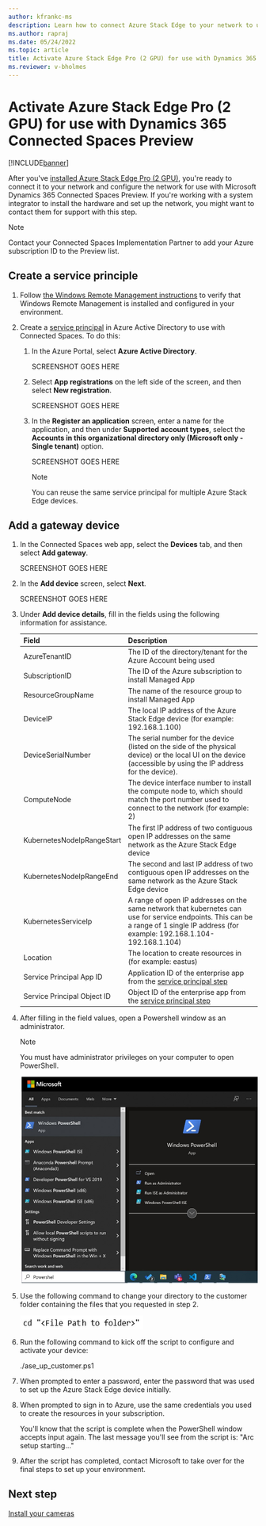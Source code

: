 ```yaml
---
author: kfrankc-ms
description: Learn how to connect Azure Stack Edge to your network to use with Dynamics 365 Connected Spaces Preview
ms.author: rapraj
ms.date: 05/24/2022
ms.topic: article
title: Activate Azure Stack Edge Pro (2 GPU) for use with Dynamics 365 Connected Spaces Preview
ms.reviewer: v-bholmes
---
```


# Activate Azure Stack Edge Pro (2 GPU) for use with Dynamics 365 Connected Spaces Preview

[!INCLUDE[banner](includes/banner.md)]

After you've [installed Azure Stack Edge Pro (2 GPU)](ase-install.md), you're ready to connect it to your network and configure the network for use with Microsoft Dynamics 365 Connected Spaces Preview. If you're working with a system integrator to install the hardware and set up the network, you might want to contact them for support with this step. 

> [!NOTE]
> Contact your Connected Spaces Implementation Partner to add your Azure subscription ID to the Preview list.

## Create a service principle

1. Follow [the Windows Remote Management instructions](/windows/win32/winrm/installation-and-configuration-for-windows-remote-management#quick-default-configuration) to verify that Windows Remote Management is installed and configured in your environment.

2. Create a [service principal](https://docs.microsoft.com/azure/active-directory/develop/app-objects-and-service-principals#service-principal-object) in Azure Active Directory to use with Connected Spaces. To do this:

    1. In the Azure Portal, select **Azure Active Directory**.

        SCREENSHOT GOES HERE
        
    2. Select **App registrations** on the left side of the screen, and then select **New registration**. 

        SCREENSHOT GOES HERE
        
    3. In the **Register an application** screen, enter a name for the application, and then under **Supported account types**, select the **Accounts in this organizational directory only (Microsoft only - Single tenant)** option. 

        SCREENSHOT GOES HERE

        > [!NOTE]
        > You can reuse the same service principal for multiple Azure Stack Edge devices. 

## Add a gateway device

1. In the Connected Spaces web app, select the **Devices** tab, and then select **Add gateway**. 

    SCREENSHOT GOES HERE

2. In the **Add device** screen, select **Next**.

    SCREENSHOT GOES HERE

3. Under **Add device details**, fill in the fields using the following information for assistance. 
 
    |Field|Description|
    |------------------------------------------|-----------------------------------------------------------------------------------|
    |AzureTenantID|The ID of the directory/tenant for the Azure Account being used|  
    |SubscriptionID|The ID of the Azure subscription to install Managed App| 
    |ResourceGroupName|The name of the resource group to install Managed App| 
    |DeviceIP|The local IP address of the Azure Stack Edge device (for example: 192.168.1.100)| 
    |DeviceSerialNumber|The serial number for the device (listed on the side of the physical device) or the local UI on the device (accessible by using the IP address for the device).| 
    |ComputeNode|The device interface number to install the compute node to, which should match the port number used to connect to the network (for example: 2)|
    |KubernetesNodeIpRangeStart|The first IP address of two contiguous open IP addresses on the same network as the Azure Stack Edge device| 
    |KubernetesNodeIpRangeEnd|The second and last IP address of two contiguous open IP addresses on the same network as the Azure Stack Edge device| 
    |KubernetesServiceIp|A range of open IP addresses on the same network that kubernetes can use for service endpoints. This can be a range of 1 single IP address (for example: 192.168.1.104-192.168.1.104)| 
    |Location|The location to create resources in (for example: eastus)| 
    |Service Principal App ID|Application ID of the enterprise app from the [service principal step](#create-a-service-principle)| 
    |Service Principal Object ID|Object ID of the enterprise app from the [service principal step](#create-a-service-principle)| 






4. After filling in the field values, open a Powershell window as an administrator. 

    > [!NOTE]
    > You must have administrator privileges on your computer to open PowerShell. 

     ![Screenshot of Windows PowerShell window.](media/ase-connect-powershell.jpg "Screenshot of Windows PowerShell window")

5. Use the following command to change your directory to the customer folder containing the files that you requested in step 2.

     ![Screenshot of cd command.](media/ase-connect-change-directory.jpg "Screenshot of cd command")

6. Run the following command to kick off the script to configure and activate your device:

    ./ase_up_customer.ps1

7. When prompted to enter a password, enter the password that was used to set up the Azure Stack Edge device initially. 

8. When prompted to sign in to Azure, use the same credentials you used to create the resources in your subscription.

    You'll know that the script is complete when the PowerShell window accepts input again. The last message you'll see from the script is: "Arc setup starting..."

9. After the script has completed, contact Microsoft to take over for the final steps to set up your environment. 

## Next step

[Install your cameras](install-cameras.md)

